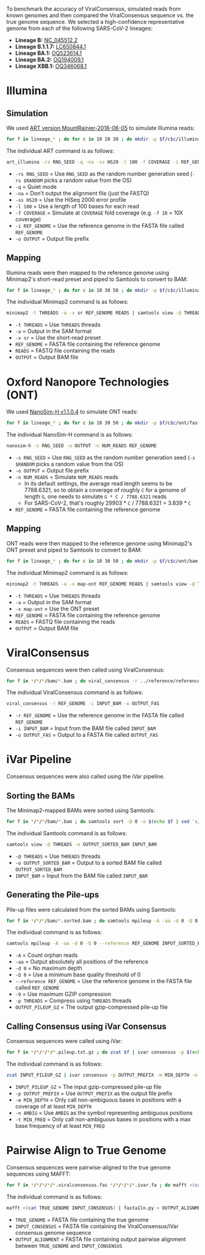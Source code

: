 To benchmark the accuracy of ViralConsensus, simulated reads from known genomes and then compared the ViralConsensus sequence vs. the true genome sequence. We selected a high-confidence representative genome from each of the following SARS-CoV-2 lineages:
* **Lineage B:** [NC_045512.2](https://www.ncbi.nlm.nih.gov/nuccore/NC_045512.2)
* **Lineage B.1.1.7:** [LC650844.1](https://www.ncbi.nlm.nih.gov/nuccore/LC650844.1)
* **Lineage BA.1:** [OQ523614.1](https://www.ncbi.nlm.nih.gov/nuccore/OQ523614.1)
* **Lineage BA.2:** [OQ194009.1](https://www.ncbi.nlm.nih.gov/nuccore/OQ194009.1)
* **Lineage XBB.1:** [OQ346068.1](https://www.ncbi.nlm.nih.gov/nuccore/OQ346068.1)

# Illumina
## Simulation
We used [ART version MountRainier-2016-06-05](https://www.niehs.nih.gov/research/resources/software/biostatistics/art/index.cfm) to simulate Illumina reads:

```bash
for f in lineage_* ; do for c in 10 20 30 ; do mkdir -p $f/c$c/illumina/fastq && for r in $(seq -w 1 10) ; do art_illumina -rs $RANDOM -q -na -ss HS20 -l 100 -f $c -i $f/*.fas -o $f/c$c/illumina/fastq/$f.c$c.illumina.r$r ; done ; done ; done
```

The individual ART command is as follows:

```bash
art_illumina -rs RNG_SEED -q -na -ss HS20 -l 100 -f COVERAGE -i REF_GENOME -o OUTPUT
```

* `-rs RNG_SEED` = Use `RNG_SEED` as the random number generation seed (`-rs $RANDOM` picks a random value from the OS)
* `-q` = Quiet mode
* `-na` = Don't output the alignment file (just the FASTQ)
* `-ss HS20` = Use the HiSeq 2000 error profile
* `-l 100` = Use a length of 100 bases for each read
* `-f COVERAGE` = Simulate at `COVERAGE` fold coverage (e.g. `-f 10` = 10X coverage)
* `-i REF_GENOME` = Use the reference genome in the FASTA file called `REF_GENOME`
* `-o OUTPUT` = Output file prefix

## Mapping
Illumina reads were then mapped to the reference genome using Minimap2's short-read preset and piped to Samtools to convert to BAM:

```bash
for f in lineage_* ; do for c in 10 30 50 ; do mkdir -p $f/c$c/illumina/bam && for r in $(seq -w 1 10) ; do minimap2 -t 4 -a -x sr ../reference/reference.fas $f/c$c/illumina/fastq/$f.c$c.illumina.r$r.fq.gz | samtools view -@ 4 -o $f/c$c/illumina/bam/$f.c$c.illumina.r$r.bam ; done ; done ; done
```

The individual Minimap2 command is as follows:

```bash
minimap2 -t THREADS -a -x sr REF_GENOME READS | samtools view -@ THREADS -o OUTPUT
```

* `-t THREADS` = Use `THREADS` threads
* `-a` = Output in the SAM format
* `-x sr` = Use the short-read preset
* `REF_GENOME` = FASTA file containing the reference genome
* `READS` = FASTQ file containing the reads
* `OUTPUT` = Output BAM file

# Oxford Nanopore Technologies (ONT)
We used [NanoSim-H v1.1.0.4]([https://www.niehs.nih.gov/research/resources/software/biostatistics/art/index.cfm](https://github.com/karel-brinda/NanoSim-H/releases/tag/1.1.0.4)) to simulate ONT reads:

```bash
for f in lineage_* ; do for c in 10 30 50 ; do mkdir -p $f/c$c/ont/fasta && for r in $(seq -w 1 10) ; do nanosim-h -s $RANDOM -o $f/c$c/ont/fasta/$f.c$c.ont.r$r -n $(bc -l <<< "3.839 * $c" | numlist -ceil) $f/*.fas ; done ; done ; done
```

The individual NanoSim-H command is as follows:

```bash
nanosim-h -s RNG_SEED -o OUTPUT -n NUM_READS REF_GENOME
```

* `-s RNG_SEED` = Use `RNG_SEED` as the random number generation seed (`-s $RANDOM` picks a random value from the OS)
* `-o OUTPUT` = Output file prefix
* `-n NUM_READS` = Simulate `NUM_READS` reads
  * In its default settings, the average read length seems to be 7788.6321, so to obtain a coverage of roughly `C` for a genome of length `G`, one needs to simulate `G * C / 7788.6321` reads
  * For SARS-CoV-2, that's roughly 29903 * `C` / 7788.6321 = 3.839 * `C`
* `REF_GENOME` = FASTA file containing the reference genome

## Mapping
ONT reads were then mapped to the reference genome using Minimap2's ONT preset and piped to Samtools to convert to BAM:

```bash
for f in lineage_* ; do for c in 10 30 50 ; do mkdir -p $f/c$c/ont/bam && for r in $(seq -w 1 10) ; do minimap2 -t 4 -a -x map-ont ../reference/reference.fas $f/c$c/ont/fasta/$f.c$c.ont.r$r.fa.gz | samtools view -@ 4 -o $f/c$c/ont/bam/$f.c$c.ont.r$r.bam ; done ; done ; done
```

The individual Minimap2 command is as follows:

```bash
minimap2 -t THREADS -a -x map-ont REF_GENOME READS | samtools view -@ THREADS -o OUTPUT
```

* `-t THREADS` = Use `THREADS` threads
* `-a` = Output in the SAM format
* `-x map-ont` = Use the ONT preset
* `REF_GENOME` = FASTA file containing the reference genome
* `READS` = FASTQ file containing the reads
* `OUTPUT` = Output BAM file

# ViralConsensus
Consensus sequences were then called using ViralConsensus:

```bash
for f in */*/*/bam/*.bam ; do viral_consensus -r ../reference/reference.fas -i $f -o $(echo $f | sed 's/\.bam/.viralconsensus.fas/g' | sed 's/\/bam\//\/viralconsensus\//g') ; done
```

The individual ViralConsensus command is as follows:

```bash
viral_consensus -r REF_GENOME -i INPUT_BAM -o OUTPUT_FAS
```

* `-r REF_GENOME` = Use the reference genome in the FASTA file called `REF_GENOME`
* `-i INPUT_BAM` = Input from the BAM file called `INPUT_BAM`
* `-o OUTPUT_FAS` = Output to a FASTA file called `OUTPUT_FAS`

# iVar Pipeline
Consensus sequences were also called using the iVar pipeline.

## Sorting the BAMs
The Minimap2-mapped BAMs were sorted using Samtools:

```bash
for f in */*/*/bam/*.bam ; do samtools sort -@ 8 -o $(echo $f | sed 's/\.bam$/.sorted.bam/g') $f ; done
```

The individual Samtools command is as follows:

```bash
samtools view -@ THREADS -o OUTPUT_SORTED_BAM INPUT_BAM
```

* `-@ THREADS` = Use `THREADS` threads
* `-o OUTPUT_SORTED_BAM` = Output to a sorted BAM file called `OUTPUT_SORTED_BAM`
* `INPUT_BAM` = Input from the BAM file called `INPUT_BAM`

## Generating the Pile-ups
Pile-up files were calculated from the sorted BAMs using Samtools:

```bash
for f in */*/*/bam/*.sorted.bam ; do samtools mpileup -A -aa -d 0 -Q 0 --reference ../reference/reference.fas $f | pigz -9 -p 8 > $(echo $f | sed 's/\.bam$/.pileup.txt.gz/g' | sed 's/\/bam\//\/pileup\//g') ; done
```

The individual command is as follows:

```bash
samtools mpileup -A -aa -d 0 -Q 0 --reference REF_GENOME INPUT_SORTED_BAM | pigz -9 -p THREADS > OUTPUT_PILEUP
```

* `-A` = Count orphan reads
* `-aa` = Output absolutely all positions of the reference
* `-d 0` = No maximum depth
* `-Q 0` = Use a minimum base quality threshold of 0
* `--reference REF_GENOME` = Use the reference genome in the FASTA file called `REF_GENOME`
* `-9` = Use maximum GZIP compression
* `-p THREADS` = Compress using `THREADS` threads
* `OUTPUT_PILEUP_GZ` = The output gzip-compressed pile-up file

## Calling Consensus using iVar Consensus
Consensus sequences were called using iVar:

```bash
for f in */*/*/*/*.pileup.txt.gz ; do zcat $f | ivar consensus -p $(echo $f | sed 's/\/pileup\//\/ivarconsensus\//g' | sed 's/\.txt\.gz$/.ivar/g') -m 10 -n N -t 0.5 ; done
```

The individual command is as follows:

```bash
zcat INPUT_PILEUP_GZ | ivar consensus -p OUTPUT_PREFIX -m MIN_DEPTH -n AMBIG -t MIN_FREQ
```

* `INPUT_PILEUP_GZ` = The input gzip-compressed pile-up file
* `-p OUTPUT_PREFIX` = Use `OUTPUT_PREFIX` as the output file prefix
* `-m MIN_DEPTH` = Only call non-ambiguous bases in positions with a coverage of at least `MIN_DEPTH`
* `-n AMBIG` = Use `AMBIG` as the symbol representing ambiguous positions
* `-t MIN_FREQ` = Only call non-ambiguous bases in positions with a max base frequency of at least `MIN_FREQ`

# Pairwise Align to True Genome
Consensus sequences were pairwise-aligned to the true genome sequences using MAFFT:

```bash
for f in */*/*/*/*.viralconsensus.fas */*/*/*/*.ivar.fa ; do mafft <(cat $(echo $f | cut -d'/' -f1)/*.fas $f) | fasta1ln.py > $(echo $f | rev | cut -d'.' -f2- | rev).aln ; done
```

The individual command is as follows:

```bash
mafft <(cat TRUE_GENOME INPUT_CONSENSUS) | fasta1ln.py > OUTPUT_ALIGNMENT
```

* `TRUE_GENOME` = FASTA file containing the true genome
* `INPUT_CONSENSUS` = FASTA file containing the ViralConsensus/iVar consensus genome sequence
* `OUTPUT_ALIGNMENT` = FASTA file containing output pairwise alignment between `TRUE_GENOME` and `INPUT_CONSENSUS`
